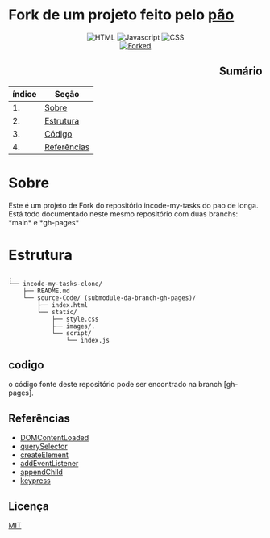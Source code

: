 # Fork de um projeto feito pelo [pão](https://github.com/paodelonga)

<div align="center">

![HTML](https://img.shields.io/badge/HTML-F24F1E?style=for-the-badge&logo=HTML5&logoColor=white) ![Javascript](https://img.shields.io/badge/javascript-yellow?style=for-the-badge&logo=JavaScript&logoColor=ffeb44) ![CSS](https://img.shields.io/badge/css-blue?style=for-the-badge&logo=CSS3&logoColor=add8e6)
<br>
[![Forked](https://img.shields.io/badge/Forked-Yes-blue)](https://github.com/paodelonga/incode-my-tasks)

</div>

<div align="right">

## Sumário
| índice            | Seção                                                             |
| ----------------- | ------------------------------------------------------------------|
| 1.                | [Sobre](#Sobre)                                                   |
| 2.                | [Estrutura](#Estrutura)                                           |
| 3.                | [Código](#codigo)                                                 |
| 4.                | [Referências](##Referencias)                                      |


</div>

# Sobre 

<p>Este é um projeto de Fork do repositório incode-my-tasks do pao de longa. Está todo documentado neste mesmo repositório com duas branchs: *main* e *gh-pages*</p>


# Estrutura

```
.
└── incode-my-tasks-clone/
    ├── README.md
    └── source-Code/ (submodule-da-branch-gh-pages)/
        ├── index.html
        └── static/
            ├── style.css
            ├── images/.
            └── script/
                └── index.js

```

## codigo

o código fonte deste repositório pode ser encontrado na branch [gh-pages].


## Referências


- [DOMContentLoaded](https://developer.mozilla.org/pt-BR/docs/Web/Events/DOMContentLoaded)
- [querySelector](https://developer.mozilla.org/pt-BR/docs/Web/API/Document/querySelector)
- [createElement](https://developer.mozilla.org/pt-BR/docs/Web/API/Document/createElement)
- [addEventListener](https://developer.mozilla.org/pt-BR/docs/Web/API/EventTargetaddEventListener)
- [appendChild](https://developer.mozilla.org/pt-BR/docs/Web/API/Node/appendChild)
- [keypress](https://developer.mozilla.org/pt-BR/docs/Web/API/Document/keypress_event)


## Licença

[MIT](license)
